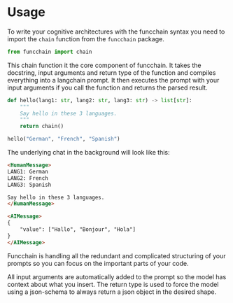 # Usage

To write your cognitive architectures with the funcchain syntax you need to import the `chain` function from the `funcchain` package.

```python
from funcchain import chain
```

This chain function it the core component of funcchain.
It takes the docstring, input arguments and return type of the function and compiles everything into a langchain prompt.
It then executes the prompt with your input arguments if you call the function and returns the parsed result.

```python
def hello(lang1: str, lang2: str, lang3: str) -> list[str]:
    """
    Say hello in these 3 languages.
    """
    return chain()

hello("German", "French", "Spanish")
```

The underlying chat in the background will look like this:

```html
<HumanMessage>
LANG1: German
LANG2: French
LANG3: Spanish

Say hello in these 3 languages.
</HumanMessage>

<AIMessage>
{
    "value": ["Hallo", "Bonjour", "Hola"]
}
</AIMessage>
```

Funcchain is handling all the redundant and complicated structuring of your prompts so you can focus on the important parts of your code.

All input arguments are automatically added to the prompt so the model has context about what you insert.
The return type is used to force the model using a json-schema to always return a json object in the desired shape.
